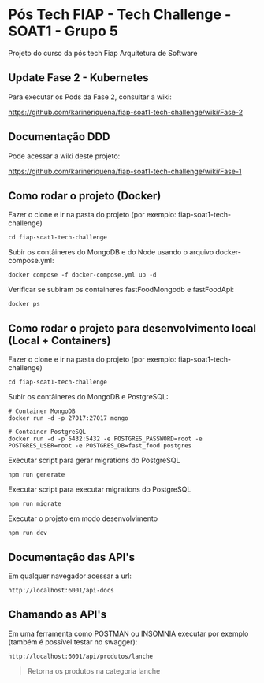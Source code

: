 # Pós Tech FIAP - Tech Challenge - SOAT1 - Grupo 5

Projeto do curso da pós tech Fiap Arquitetura de Software

## Update Fase 2 - Kubernetes

Para executar os Pods da Fase 2, consultar a wiki:

https://github.com/karineriquena/fiap-soat1-tech-challenge/wiki/Fase-2

## Documentação DDD

Pode acessar a wiki deste projeto:

https://github.com/karineriquena/fiap-soat1-tech-challenge/wiki/Fase-1

## Como rodar o projeto (Docker)

Fazer o clone e ir na pasta do projeto (por exemplo: fiap-soat1-tech-challenge)

```shell
cd fiap-soat1-tech-challenge
```

Subir os contâineres do MongoDB e do Node usando o arquivo docker-compose.yml:

```shell
docker compose -f docker-compose.yml up -d
```

Verificar se subiram os containeres fastFoodMongodb e fastFoodApi:

```shell
docker ps
```

## Como rodar o projeto para desenvolvimento local (Local + Containers) 
Fazer o clone e ir na pasta do projeto (por exemplo: fiap-soat1-tech-challenge)

```shell
cd fiap-soat1-tech-challenge
```
Subir os contâineres do MongoDB e PostgreSQL:

```shell
# Container MongoDB
docker run -d -p 27017:27017 mongo
```

```shell
# Container PostgreSQL
docker run -d -p 5432:5432 -e POSTGRES_PASSWORD=root -e POSTGRES_USER=root -e POSTGRES_DB=fast_food postgres
```

Executar script para gerar migrations do PostgreSQL
```shell
npm run generate
```

Executar script para executar migrations do PostgreSQL
```shell
npm run migrate
```

Executar o projeto em modo desenvolvimento
```shell
npm run dev
```
## Documentação das API's

Em qualquer navegador acessar a url:

```shell
http://localhost:6001/api-docs
```

## Chamando as API's

Em uma ferramenta como POSTMAN ou INSOMNIA executar por exemplo (também é possível testar no swagger):

```shell
http://localhost:6001/api/produtos/lanche
```

> Retorna os produtos na categoria lanche
